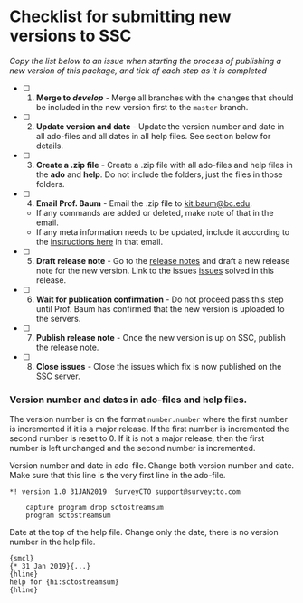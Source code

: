 # Checklist for submitting new versions to SSC

*Copy the list below to an issue when starting the process of publishing a new version of this package, and tick of each step as it is completed*

- [ ] 1. **Merge to *develop*** - Merge all branches with the changes that should be included in the new version first to the `master` branch.
- [ ] 2. **Update version and date** - Update the version number and date in all ado-files and all dates in all help files. See section below for details.
- [ ] 3. **Create a .zip file** - Create a .zip file with all ado-files and help files in the **ado** and **help**. Do not include the folders, just the files in those folders.
- [ ] 4. **Email Prof. Baum** - Email the .zip file to kit.baum@bc.edu.
    - If any commands are added or deleted, make note of that in the email.
    - If any meta information needs to be updated, include it according to the [instructions here](https://github.com/kbjarkefur/scto/blob/master/admin/ssc-description.md) in that email.
- [ ] 5. **Draft release note** - Go to the [release notes](https://github.com/kbjarkefur/scto/releases) and draft a new release note for the new version. Link to the issues [issues](https://github.com/kbjarkefur/scto/issues) solved in this release.
- [ ] 6. **Wait for publication confirmation** - Do not proceed pass this step until Prof. Baum has confirmed that the new version is uploaded to the servers.
- [ ] 7. **Publish release note** - Once the new version is up on SSC, publish the release note.
- [ ] 8. **Close issues** - Close the issues which fix is now published on the SSC server.

### Version number and dates in ado-files and help files.

The version number is on the format `number.number` where the first number is incremented if it is a major release. If the first number is incremented the second number is reset to 0. If it is not a major release, then the first number is left unchanged and the second number is incremented.

Version number and date in ado-file. Change both version number and date. Make sure that this line is the very first line in the ado-file.
```
*! version 1.0 31JAN2019  SurveyCTO support@surveycto.com

	capture program drop sctostreamsum
	program sctostreamsum
```

Date at the top of the help file. Change only the date, there is no version number in the help file.
```
{smcl}
{* 31 Jan 2019}{...}
{hline}
help for {hi:sctostreamsum}
{hline}
```
